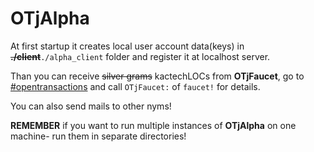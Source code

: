 OTjAlpha
========

At first startup it creates local user account data(keys) in ~~**./client**~~`./alpha_client` folder and register it at localhost server.

Than you can receive ~~silver grams~~ kactechLOCs from **OTjFaucet**, go to [#opentransactions](http://webchat.freenode.net/?channels=#opentransactions) and call `OTjFaucet:` of `faucet!` for details.

You can also send mails to other nyms!

**REMEMBER** if you want to run multiple instances of **OTjAlpha** on one machine- run them in separate directories!

